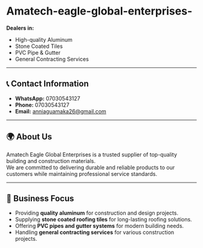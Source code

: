# Amatech-eagle-global-enterprises-
**Dealers in:**
- High-quality Aluminum  
- Stone Coated Tiles  
- PVC Pipe & Gutter  
- General Contracting Services  

---

## 📞 Contact Information
- **WhatsApp:** 07030543127  
- **Phone:** 07030543127  
- **Email:** anniaguamaka26@gmail.com  

---

## 🌍 About Us
Amatech Eagle Global Enterprises is a trusted supplier of top-quality building and construction materials.  
We are committed to delivering durable and reliable products to our customers while maintaining professional service standards.  

---

## 🚀 Business Focus
- Providing **quality aluminum** for construction and design projects.  
- Supplying **stone coated roofing tiles** for long-lasting roofing solutions.  
- Offering **PVC pipes and gutter systems** for modern building needs.  
- Handling **general contracting services** for various construction projects.
